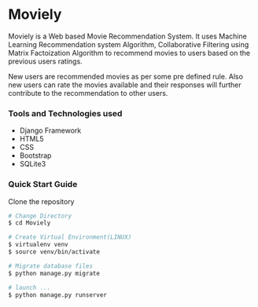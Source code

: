 # Moviely


Moviely is a Web based Movie Recommendation System.
It uses Machine Learning Recommendation system Algorithm, Collaborative Filtering using Matrix Factoization Algorithm to recommend movies to users based on the previous users ratings.

New users are recommended movies as per some pre defined rule.
Also new users can rate the movies available and their responses will further contribute to the recommendation to other users.


### Tools and Technologies used
     
<ul>
     <li>Django Framework</li>
     <li>HTML5</li>
     <li>CSS</li>
     <li>Bootstrap</li>
     <li>SQLite3</li>
</ul>

### Quick Start Guide

Clone the repository

```bash
# Change Directory
$ cd Moviely

# Create Virtual Environment(LINUX)
$ virtualenv venv
$ source venv/bin/activate

# Migrate database files
$ python manage.py migrate

# launch ...
$ python manage.py runserver

```
